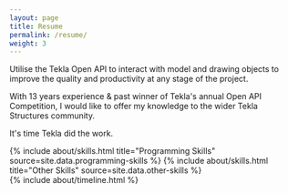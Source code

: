 ```yaml
---
layout: page
title: Resume
permalink: /resume/
weight: 3
---
```


Utilise the Tekla Open API to interact with model and drawing objects to improve the quality and productivity at any stage of the project.

With 13 years experience & past winner of Tekla's annual Open API Competition, I would like to offer my knowledge to the wider Tekla Structures community.

It's time Tekla did the work.

<div class="row">
{% include about/skills.html title="Programming Skills" source=site.data.programming-skills %}
{% include about/skills.html title="Other Skills" source=site.data.other-skills %}
</div>

<div class="row">
{% include about/timeline.html %}
</div>